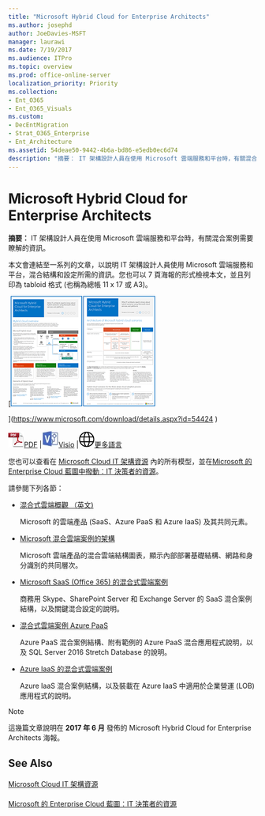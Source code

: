 ```yaml
---
title: "Microsoft Hybrid Cloud for Enterprise Architects"
ms.author: josephd
author: JoeDavies-MSFT
manager: laurawi
ms.date: 7/19/2017
ms.audience: ITPro
ms.topic: overview
ms.prod: office-online-server
localization_priority: Priority
ms.collection:
- Ent_O365
- Ent_O365_Visuals
ms.custom:
- DecEntMigration
- Strat_O365_Enterprise
- Ent_Architecture
ms.assetid: 54deae50-9442-4b6a-bd86-e5edb0ec6d74
description: "摘要： IT 架構設計人員在使用 Microsoft 雲端服務和平台時，有關混合案例需要瞭解的資訊。"
---
```


# Microsoft Hybrid Cloud for Enterprise Architects

 **摘要：** IT 架構設計人員在使用 Microsoft 雲端服務和平台時，有關混合案例需要瞭解的資訊。
  
本文會連結至一系列的文章，以說明 IT 架構設計人員使用 Microsoft 雲端服務和平台，混合結構和設定所需的資訊。您也可以 7 頁海報的形式檢視本文，並且列印為 tabloid 格式 (也稱為總帳 11 x 17 或 A3)。
  
[![Microsoft 混合式雲端模型的縮圖影像](images/9989c71e-f6a0-4dbe-906c-43e67b3ce537.png)
  
](https://www.microsoft.com/download/details.aspx?id=54424
)
  
![PDF 檔案](images/ITPro_Other_PDFicon.png)[PDF](https://go.microsoft.com/fwlink/p/?linkid=842082) |![Visio 檔案](images/ITPro_Other_VisioIcon.jpg)[Visio](https://go.microsoft.com/fwlink/p/?linkid=842083) |![請參閱其他語言版本的頁面](images/e16c992d-b0f8-48ae-bf44-db7a9fcaab9e.png)[更多語言](https://www.microsoft.com/download/details.aspx?id=54424)
  
您也可以查看在 [Microsoft Cloud IT 架構資源](microsoft-cloud-it-architecture-resources.md) 內的所有模型，並在[Microsoft 的 Enterprise Cloud 藍圖中撥動︰IT 決策者的資源](https://aka.ms)。
  
請參閱下列各節：
  
- [混合式雲端概觀 （英文)](hybrid-cloud-overview.md)
    
    Microsoft 的雲端產品 (SaaS、Azure PaaS 和 Azure IaaS) 及其共同元素。
    
- [Microsoft 混合雲端案例的架構](architecture-of-microsoft-hybrid-cloud-scenarios.md)
    
    Microsoft 雲端產品的混合雲端結構圖表，顯示內部部署基礎結構、網路和身分識別的共同層次。
    
- [Microsoft SaaS (Office 365) 的混合式雲端案例](hybrid-cloud-scenarios-for-microsoft-saas-office-365.md)
    
    商務用 Skype、SharePoint Server 和 Exchange Server 的 SaaS 混合案例結構，以及關鍵混合設定的說明。
    
- [混合式雲端案例 Azure PaaS](hybrid-cloud-scenarios-for-azure-paas.md)
    
    Azure PaaS 混合案例結構、附有範例的 Azure PaaS 混合應用程式說明，以及 SQL Server 2016 Stretch Database 的說明。
    
- [Azure IaaS 的混合式雲端案例](hybrid-cloud-scenarios-for-azure-iaas.md)
    
    Azure IaaS 混合案例結構，以及裝載在 Azure IaaS 中適用於企業營運 (LOB) 應用程式的說明。
    
> [!NOTE]
> 這幾篇文章說明在 **2017 年 6 月** 發佈的 Microsoft Hybrid Cloud for Enterprise Architects 海報。
  
## See Also

#### 

[Microsoft Cloud IT 架構資源](microsoft-cloud-it-architecture-resources.md)
#### 

[Microsoft 的 Enterprise Cloud 藍圖：IT 決策者的資源](https://sway.com/FJ2xsyWtkJc2taRD)

